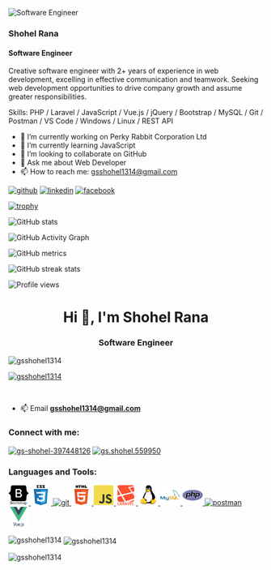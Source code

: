 ![Software Engineer](https://media.licdn.com/dms/image/C5603AQF0J98xZwbuWQ/profile-displayphoto-shrink_200_200/0/1612686543392?e=1694649600&v=beta&t=dIPgzyR4b2wOf394-KZCLUpAVmGFJeu74LMf2-g_6Ss)

### Shohel Rana
#### Software Engineer

Creative software engineer with 2+ years of experience in web development, excelling in effective communication and teamwork. Seeking web development opportunities to drive company growth and assume greater responsibilities.

Skills: PHP / Laravel / JavaScript / Vue.js / jQuery / Bootstrap / MySQL / Git / Postman / VS Code / Windows / Linux / REST API

- 🔭 I’m currently working on Perky Rabbit Corporation Ltd 
- 🌱 I’m currently learning JavaScript 
- 👯 I’m looking to collaborate on GitHub 
- 💬 Ask me about Web Developer 
- 📫 How to reach me: gsshohel1314@gmail.com 


[<img src='https://cdn.jsdelivr.net/npm/simple-icons@3.0.1/icons/github.svg' alt='github' height='40'>](https://github.com/gsshohel1314)  [<img src='https://cdn.jsdelivr.net/npm/simple-icons@3.0.1/icons/linkedin.svg' alt='linkedin' height='40'>](https://www.linkedin.com/in/gs-shohel-397448126/)  [<img src='https://cdn.jsdelivr.net/npm/simple-icons@3.0.1/icons/facebook.svg' alt='facebook' height='40'>](https://www.facebook.com/gs.shohel.559950)  

[![trophy](https://github-profile-trophy.vercel.app/?username=gsshohel1314)](https://github.com/ryo-ma/github-profile-trophy)

![GitHub stats](https://github-readme-stats.vercel.app/api?username=gsshohel1314&show_icons=true)  

![GitHub Activity Graph](https://activity-graph.herokuapp.com/graph?username=gsshohel1314)  

![GitHub metrics](https://metrics.lecoq.io/gsshohel1314)  

![GitHub streak stats](https://streak-stats.demolab.com/?user=gsshohel1314)  

![Profile views](https://gpvc.arturio.dev/gsshohel1314)  



<h1 align="center">Hi 👋, I'm Shohel Rana</h1>
<h3 align="center">Software Engineer</h3>

<p align="left"> <img src="https://komarev.com/ghpvc/?username=gsshohel1314&label=Profile%20views&color=0e75b6&style=flat" alt="gsshohel1314" /> </p>

<p align="left"> <a href="https://github.com/ryo-ma/github-profile-trophy"><img src="https://github-profile-trophy.vercel.app/?username=gsshohel1314" alt="gsshohel1314" /></a> </p>

<p align="left"> <a href="https://twitter.com/" target="blank"><img src="https://img.shields.io/twitter/follow/?logo=twitter&style=for-the-badge" alt="" /></a> </p>

- 📫 Email **gsshohel1314@gmail.com**

<h3 align="left">Connect with me:</h3>
<p align="left">
<a href="https://linkedin.com/in/gs-shohel-397448126" target="blank"><img align="center" src="https://raw.githubusercontent.com/rahuldkjain/github-profile-readme-generator/master/src/images/icons/Social/linked-in-alt.svg" alt="gs-shohel-397448126" height="30" width="40" /></a>
<a href="https://fb.com/gs.shohel.559950" target="blank"><img align="center" src="https://raw.githubusercontent.com/rahuldkjain/github-profile-readme-generator/master/src/images/icons/Social/facebook.svg" alt="gs.shohel.559950" height="30" width="40" /></a>
</p>

<h3 align="left">Languages and Tools:</h3>
<p align="left"> <a href="https://getbootstrap.com" target="_blank" rel="noreferrer"> <img src="https://raw.githubusercontent.com/devicons/devicon/master/icons/bootstrap/bootstrap-plain-wordmark.svg" alt="bootstrap" width="40" height="40"/> </a> <a href="https://www.w3schools.com/css/" target="_blank" rel="noreferrer"> <img src="https://raw.githubusercontent.com/devicons/devicon/master/icons/css3/css3-original-wordmark.svg" alt="css3" width="40" height="40"/> </a> <a href="https://git-scm.com/" target="_blank" rel="noreferrer"> <img src="https://www.vectorlogo.zone/logos/git-scm/git-scm-icon.svg" alt="git" width="40" height="40"/> </a> <a href="https://www.w3.org/html/" target="_blank" rel="noreferrer"> <img src="https://raw.githubusercontent.com/devicons/devicon/master/icons/html5/html5-original-wordmark.svg" alt="html5" width="40" height="40"/> </a> <a href="https://developer.mozilla.org/en-US/docs/Web/JavaScript" target="_blank" rel="noreferrer"> <img src="https://raw.githubusercontent.com/devicons/devicon/master/icons/javascript/javascript-original.svg" alt="javascript" width="40" height="40"/> </a> <a href="https://laravel.com/" target="_blank" rel="noreferrer"> <img src="https://raw.githubusercontent.com/devicons/devicon/master/icons/laravel/laravel-plain-wordmark.svg" alt="laravel" width="40" height="40"/> </a> <a href="https://www.linux.org/" target="_blank" rel="noreferrer"> <img src="https://raw.githubusercontent.com/devicons/devicon/master/icons/linux/linux-original.svg" alt="linux" width="40" height="40"/> </a> <a href="https://www.mysql.com/" target="_blank" rel="noreferrer"> <img src="https://raw.githubusercontent.com/devicons/devicon/master/icons/mysql/mysql-original-wordmark.svg" alt="mysql" width="40" height="40"/> </a> <a href="https://www.php.net" target="_blank" rel="noreferrer"> <img src="https://raw.githubusercontent.com/devicons/devicon/master/icons/php/php-original.svg" alt="php" width="40" height="40"/> </a> <a href="https://postman.com" target="_blank" rel="noreferrer"> <img src="https://www.vectorlogo.zone/logos/getpostman/getpostman-icon.svg" alt="postman" width="40" height="40"/> </a> <a href="https://vuejs.org/" target="_blank" rel="noreferrer"> <img src="https://raw.githubusercontent.com/devicons/devicon/master/icons/vuejs/vuejs-original-wordmark.svg" alt="vuejs" width="40" height="40"/> </a> </p>

<p><img align="left" src="https://github-readme-stats.vercel.app/api/top-langs?username=gsshohel1314&show_icons=true&locale=en&layout=compact" alt="gsshohel1314" /></p>

<p>&nbsp;<img align="center" src="https://github-readme-stats.vercel.app/api?username=gsshohel1314&show_icons=true&locale=en" alt="gsshohel1314" /></p>

<p><img align="center" src="https://github-readme-streak-stats.herokuapp.com/?user=gsshohel1314&" alt="gsshohel1314" /></p>

